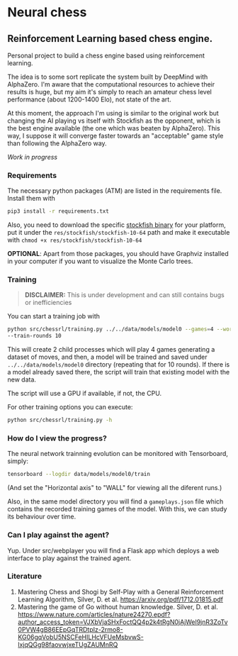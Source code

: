 # Neural chess
## Reinforcement Learning based chess engine.
Personal project to build a chess engine based using reinforcement learning.

The idea is to some sort replicate the system built by DeepMind with AlphaZero. I'm
aware that the computational resources to achieve their results is huge, but my aim
it's simply to reach an amateur chess level performance (about 1200-1400 Elo), not
state of the art.

At this moment, the approach I'm using is similar to the original work but changing
the AI playing vs itself with Stockfish as the opponent, which is the best engine
available (the one which was beaten by AlphaZero). This way, I suppose it will
converge faster towards an "acceptable" game style than following the AlphaZero way.

*Work in progress*

### Requirements
The necessary python packages (ATM) are listed in the requirements file.
Install them with

```bash
pip3 install -r requirements.txt
```

Also, you need to download the specific 
[stockfish binary](https://stockfishchess.org/download/) for your platform, put it
under the `res/stockfish/stockfish-10-64` path and make it executable with `chmod +x
res/stockfish/stockfish-10-64`

**OPTIONAL**: Apart from those packages, you should have Graphviz installed in your computer if
you want to visualize the Monte Carlo trees.

### Training
> **DISCLAIMER:** This is under development and can still contains bugs or  inefficiencies

You can start a training job with

```bash
python src/chessrl/training.py ../../data/models/model0 --games=4 --workers=2
--train-rounds 10
```
This will create 2 child processes which will play 4 games generating a dataset of moves, 
and then, a model will be trained and saved under `../../data/models/model0` 
directory (repeating that for 10 rounds). If there is a model already saved there, 
the script will train that existing model with the new data.

The script will use a GPU if available, if not, the CPU.

For other training options you can execute:

```bash
python src/chessrl/training.py -h
```

### How do I view the progress?

The neural network trainning evolution can be monitored with Tensorboard, simply:

```bash
tensorboard --logdir data/models/model0/train
```
(And set the "Horizontal axis" to "WALL" for viewing all the diferent runs.)

Also, in the same model directory you will find a `gameplays.json` file which
contains the recorded training games of the model. With this, we can study its
behaviour over time.

### Can I play against the agent?

Yup. Under src/webplayer you will find a Flask app which deploys a web interface to play against the trained agent.


### Literature

1. Mastering Chess and Shogi by Self-Play with a General Reinforcement Learning
   Algorithm, Silver, D. et al. https://arxiv.org/pdf/1712.01815.pdf
2. Mastering the game of Go without human knowledge. Silver, D. et al. https://www.nature.com/articles/nature24270.epdf?author_access_token=VJXbVjaSHxFoctQQ4p2k4tRgN0jAjWel9jnR3ZoTv0PVW4gB86EEpGqTRDtpIz-2rmo8-KG06gqVobU5NSCFeHILHcVFUeMsbvwS-lxjqQGg98faovwjxeTUgZAUMnRQ

